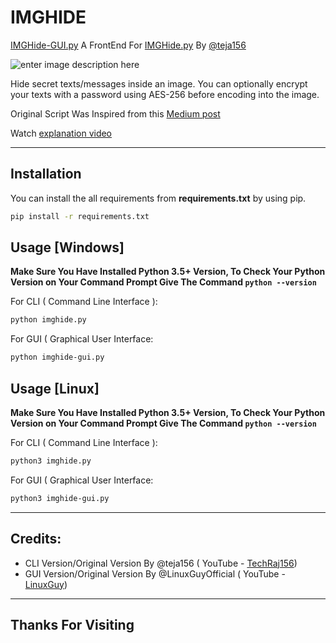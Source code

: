 ﻿# IMGHIDE
[IMGHide-GUI.py](imghide-gui.py) A FrontEnd For [IMGHide.py](https://github.com/teja156/imghide/blob/main/imghide.py) By [@teja156](github.com/teja156)

![enter image description here](https://i.ibb.co/MZR48SH/imgide-sc.png)

Hide secret texts/messages inside an image. You can optionally encrypt your texts with a password using AES-256 before encoding into the image.

Original Script Was Inspired from this [Medium post](https://medium.com/better-programming/image-steganography-using-python-2250896e48b9)

Watch [explanation video](https://youtu.be/_KX8ORUA_98)

---

## Installation
You can install the all requirements from **requirements.txt** by using pip.
```bash
pip install -r requirements.txt
```

## Usage [Windows]
**Make Sure You Have Installed Python 3.5+ Version, To Check Your Python Version on Your Command Prompt Give The Command ```python --version```**

For CLI ( Command Line Interface ):
```bash
python imghide.py
```
For GUI ( Graphical User Interface:
```bash
python imghide-gui.py
```

## Usage [Linux]
**Make Sure You Have Installed Python 3.5+ Version, To Check Your Python Version on Your Command Prompt Give The Command ```python --version```**

For CLI ( Command Line Interface ):
```bash
python3 imghide.py
```
For GUI ( Graphical User Interface:
```bash
python3 imghide-gui.py
```

---

## Credits:
* CLI Version/Original Version By @teja156 ( YouTube - [TechRaj156](https://www.youtube.com/c/TechRaj156?sub_confirmation=1))
* GUI Version/Original Version By @LinuxGuyOfficial ( YouTube - [LinuxGuy](https://www.youtube.com/channel/UCVmQpp6Ah3s6JnbBvA5Nh7A?sub_confirmation=1))

---

## Thanks For Visiting
